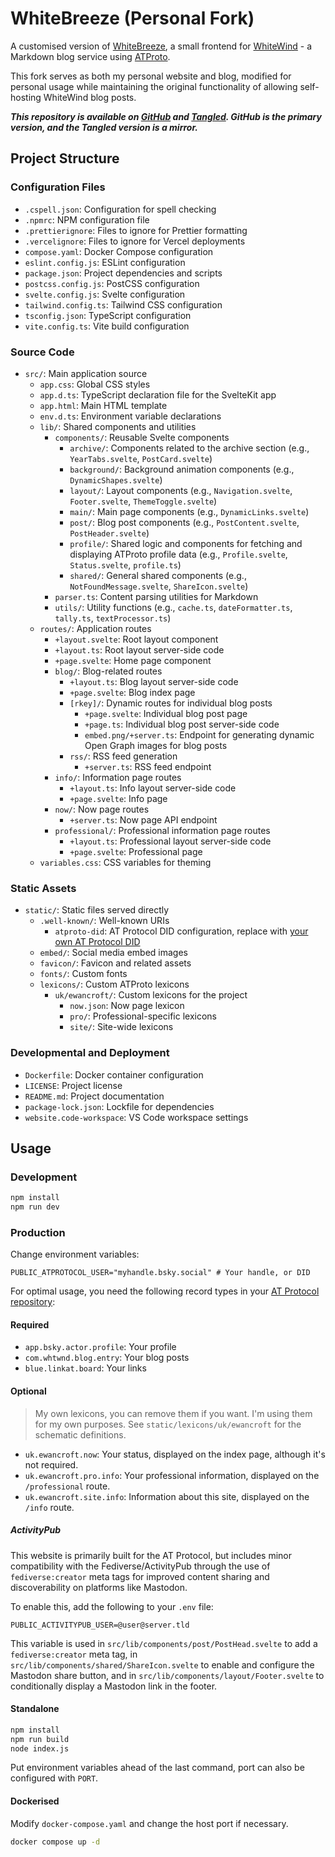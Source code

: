 # WhiteBreeze (Personal Fork)

A customised version of [WhiteBreeze](https://github.com/hugeblank/whitebreeze), a small frontend for [WhiteWind](https://whtwnd.com/) - a Markdown blog service using [ATProto](https://atproto.com/).

This fork serves as both my personal website and blog, modified for personal usage while maintaining the original functionality of allowing self-hosting WhiteWind blog posts.

**_This repository is available on [GitHub](https://github.com/ewanc26/website) and [Tangled](https://tangled.sh/did:plc:ofrbh253gwicbkc5nktqepol/website). GitHub is the primary version, and the Tangled version is a mirror._**

## Project Structure

### Configuration Files

- `.cspell.json`: Configuration for spell checking
- `.npmrc`: NPM configuration file
- `.prettierignore`: Files to ignore for Prettier formatting
- `.vercelignore`: Files to ignore for Vercel deployments
- `compose.yaml`: Docker Compose configuration
- `eslint.config.js`: ESLint configuration
- `package.json`: Project dependencies and scripts
- `postcss.config.js`: PostCSS configuration
- `svelte.config.js`: Svelte configuration
- `tailwind.config.ts`: Tailwind CSS configuration
- `tsconfig.json`: TypeScript configuration
- `vite.config.ts`: Vite build configuration

### Source Code

- `src/`: Main application source
  - `app.css`: Global CSS styles
  - `app.d.ts`: TypeScript declaration file for the SvelteKit app
  - `app.html`: Main HTML template
  - `env.d.ts`: Environment variable declarations
  - `lib/`: Shared components and utilities
    - `components/`: Reusable Svelte components
      - `archive/`: Components related to the archive section (e.g., `YearTabs.svelte`, `PostCard.svelte`)
      - `background/`: Background animation components (e.g., `DynamicShapes.svelte`)
      - `layout/`: Layout components (e.g., `Navigation.svelte`, `Footer.svelte`, `ThemeToggle.svelte`)
      - `main/`: Main page components (e.g., `DynamicLinks.svelte`)
      - `post/`: Blog post components (e.g., `PostContent.svelte`, `PostHeader.svelte`)
      - `profile/`: Shared logic and components for fetching and displaying ATProto profile data (e.g., `Profile.svelte`, `Status.svelte`, `profile.ts`)
      - `shared/`: General shared components (e.g., `NotFoundMessage.svelte`, `ShareIcon.svelte`)
    - `parser.ts`: Content parsing utilities for Markdown
    - `utils/`: Utility functions (e.g., `cache.ts`, `dateFormatter.ts`, `tally.ts`, `textProcessor.ts`)
  - `routes/`: Application routes
    - `+layout.svelte`: Root layout component
    - `+layout.ts`: Root layout server-side code
    - `+page.svelte`: Home page component
    - `blog/`: Blog-related routes
      - `+layout.ts`: Blog layout server-side code
      - `+page.svelte`: Blog index page
      - `[rkey]/`: Dynamic routes for individual blog posts
        - `+page.svelte`: Individual blog post page
        - `+page.ts`: Individual blog post server-side code
        - `embed.png/+server.ts`: Endpoint for generating dynamic Open Graph images for blog posts
      - `rss/`: RSS feed generation
        - `+server.ts`: RSS feed endpoint
    - `info/`: Information page routes
      - `+layout.ts`: Info layout server-side code
      - `+page.svelte`: Info page
    - `now/`: Now page routes
      - `+server.ts`: Now page API endpoint
    - `professional/`: Professional information page routes
      - `+layout.ts`: Professional layout server-side code
      - `+page.svelte`: Professional page
  - `variables.css`: CSS variables for theming

### Static Assets

- `static/`: Static files served directly
  - `.well-known/`: Well-known URIs
    - `atproto-did`: AT Protocol DID configuration, replace with [your own AT Protocol DID](https://atproto.com/guides/glossary#did-decentralized-id)
  - `embed/`: Social media embed images
  - `favicon/`: Favicon and related assets
  - `fonts/`: Custom fonts
  - `lexicons/`: Custom ATProto lexicons
    - `uk/ewancroft/`: Custom lexicons for the project
      - `now.json`: Now page lexicon
      - `pro/`: Professional-specific lexicons
      - `site/`: Site-wide lexicons

### Developmental and Deployment

- `Dockerfile`: Docker container configuration
- `LICENSE`: Project license
- `README.md`: Project documentation
- `package-lock.json`: Lockfile for dependencies
- `website.code-workspace`: VS Code workspace settings

## Usage

### Development

```sh
npm install
npm run dev
```

### Production

Change environment variables:

```env
PUBLIC_ATPROTOCOL_USER="myhandle.bsky.social" # Your handle, or DID
```

For optimal usage, you need the following record types in your [AT Protocol repository](https://atproto.com/specs/repository):

#### Required

- `app.bsky.actor.profile`: Your profile
- `com.whtwnd.blog.entry`: Your blog posts
- `blue.linkat.board`: Your links

#### Optional

> My own lexicons, you can remove them if you want. I'm using them for my own purposes. See `static/lexicons/uk/ewancroft` for the schematic definitions.

- `uk.ewancroft.now`: Your status, displayed on the index page, although it's not required.
- `uk.ewancroft.pro.info`: Your professional information, displayed on the `/professional` route.
- `uk.ewancroft.site.info`: Information about this site, displayed on the `/info` route.

##### ActivityPub

This website is primarily built for the AT Protocol, but includes minor compatibility with the Fediverse/ActivityPub through the use of `fediverse:creator` meta tags for improved content sharing and discoverability on platforms like Mastodon.

To enable this, add the following to your `.env` file:

```env
PUBLIC_ACTIVITYPUB_USER=@user@server.tld
```

This variable is used in `src/lib/components/post/PostHead.svelte` to add a `fediverse:creator` meta tag, in `src/lib/components/shared/ShareIcon.svelte` to enable and configure the Mastodon share button, and in `src/lib/components/layout/Footer.svelte` to conditionally display a Mastodon link in the footer.

#### Standalone

```sh
npm install
npm run build
node index.js
```

Put environment variables ahead of the last command, port can also be configured with `PORT`.

#### Dockerised

Modify `docker-compose.yaml` and change the host port if necessary.

```sh
docker compose up -d
```

